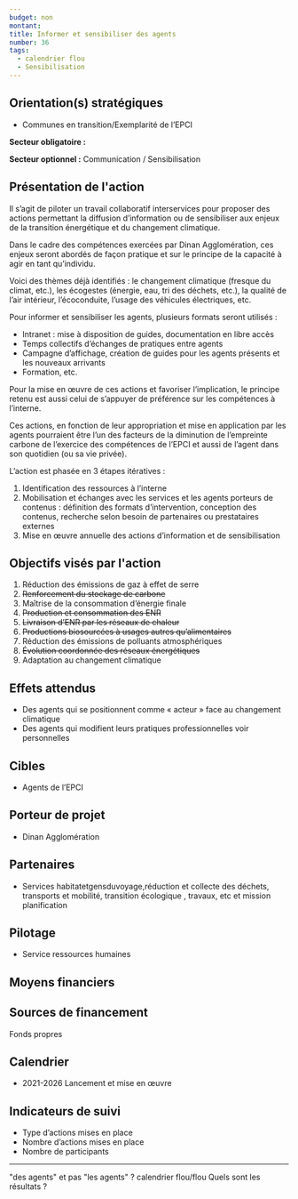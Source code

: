 ```yaml
---
budget: non
montant:
title: Informer et sensibiliser des agents
number: 36
tags:
  - calendrier flou
  - Sensibilisation
---
```


## Orientation(s) stratégiques

- Communes en transition/Exemplarité de l’EPCI

**Secteur obligatoire :**

**Secteur optionnel :** Communication / Sensibilisation

## Présentation de l'action

Il s’agit de piloter un travail collaboratif interservices pour proposer des actions permettant la diffusion d’information ou de sensibiliser aux enjeux de la transition énergétique et du changement climatique.

Dans le cadre des compétences exercées par Dinan Agglomération, ces enjeux seront abordés de façon pratique et sur le principe de la capacité à agir en tant qu’individu.

Voici des thèmes déjà identifiés : le changement climatique (fresque du climat, etc.), les écogestes (énergie, eau, tri des déchets, etc.), la qualité de l’air intérieur, l’écoconduite, l’usage des véhicules électriques, etc.

Pour informer et sensibiliser les agents, plusieurs formats seront utilisés :
- Intranet : mise à disposition de guides, documentation en libre accès
- Temps collectifs d’échanges de pratiques entre agents
- Campagne d’affichage, création de guides pour les agents présents et les nouveaux arrivants
- Formation, etc.

Pour la mise en œuvre de ces actions et favoriser l’implication, le principe retenu est aussi celui de s’appuyer de préférence sur les compétences à l’interne.

Ces actions, en fonction de leur appropriation et mise en application par les agents pourraient être l’un des facteurs de la diminution de l’empreinte carbone de l’exercice des compétences de l’EPCI et aussi de l’agent dans son quotidien (ou sa vie privée).

L’action est phasée en 3 étapes itératives :
1. Identification des ressources à l’interne
2. Mobilisation et échanges avec les services et les agents porteurs de contenus : définition des formats d’intervention, conception des contenus, recherche selon besoin de partenaires ou prestataires externes
3. Mise en œuvre annuelle des actions d’information et de sensibilisation

## Objectifs visés par l'action

1. Réduction des émissions de gaz à effet de serre
2. ~~Renforcement du stockage de carbone~~
3. Maîtrise de la consommation d’énergie finale
4. ~~Production et consommation des ENR~~
5. ~~Livraison d’ENR par les réseaux de chaleur~~
6. ~~Productions biosourcées à usages autres qu’alimentaires~~
7. Réduction des émissions de polluants atmosphériques
8. ~~Évolution coordonnée des réseaux énergétiques~~
9. Adaptation au changement climatique

## Effets attendus

- Des agents qui se positionnent comme « acteur » face au changement climatique
- Des agents qui modifient leurs pratiques professionnelles voir personnelles

## Cibles

- Agents de l’EPCI


## Porteur de projet

- Dinan Agglomération

## Partenaires

- Services habitatetgensduvoyage,réduction et collecte des déchets, transports et mobilité, transition écologique , travaux, etc et mission planification

## Pilotage

- Service ressources humaines

## Moyens financiers



## Sources de financement

Fonds propres

## Calendrier

- 2021-2026 Lancement et mise en œuvre

## Indicateurs de suivi

- Type d’actions mises en place
- Nombre d’actions mises en place
- Nombre de participants

---
"des agents" et pas "les agents" ?
calendrier flou/flou
Quels sont les résultats ?
